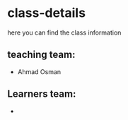 # class-details
here you can find the class information
## teaching team:
- Ahmad Osman

## Learners team:
- 


